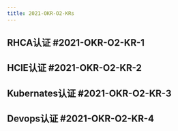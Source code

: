 ```yaml
---
title: 2021-OKR-O2-KRs
---
```


## RHCA认证 #2021-OKR-O2-KR-1
## HCIE认证 #2021-OKR-O2-KR-2
## Kubernates认证 #2021-OKR-O2-KR-3
## Devops认证  #2021-OKR-O2-KR-4
